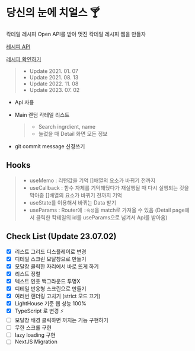 # 당신의 눈에 치얼스 🍸

칵테일 레시피 Open API를 받아 멋진 칵테일 레시피 웹을 만들자

[레시피 API](https://www.thecocktaildb.com/api.php)

[레시피 확인하기](https://eunjin0212.github.io/React-CocktailRecipe/)

> - Update 2021. 01. 07
> - Update 2021. 08. 13
> - Update 2022. 11. 08
> - Update 2023. 07. 02

- Api 사용
- Main 랜덤 칵테일 리스트

  > - Search ingrdient, name
  > - 눌렀을 때 Detail 화면 모든 정보

- git commit message 신경쓰기

## Hooks

> - useMemo : 리턴값을 기억 []배열의 요소가 바뀌기 전까지
> - useCallback : 함수 자체를 기억해뒀다가 재실행될 때 다시 실행되는 것을 막아줌 []배열의 요소가 바뀌기 전까지 기억
> - useState를 이용해서 바뀌는 Data 받기
> - useParams : Router에 `:속성`을 match로 가져올 수 있음 (Detail page에서 클릭한 칵테일의 id를 useParams으로 넘겨서 Api를 받아옴)

## Check List (Update 23.07.02)

- [x] 리스트 그리드 디스플레이로 변경
- [x] 디테일 스크린 모달창으로 만들기
- [x] 모달창 클릭한 자리에서 바로 뜨게 하기
- [x] 리스트 정렬
- [x] 텍스트 인풋 백그라운드 투명X
- [x] 디테일 반응형 스크린으로 만들기
- [x] 여러번 랜더링 고치기 (strict 모드 끄기)
- [x] LightHouse 기준 웹 성능 100%
- [x] TypeScript 로 변경 ⚡
- [ ] 모달창 배경 클릭하면 꺼지는 기능 구현하기
- [ ] 무한 스크롤 구현
- [ ] lazy loading 구현
- [ ] NextJS Migration
<!--
## Git Commit Message

### FIX

- Fix A in B : B의 A를 수정
- Fix A which B, Fix A that B : B절인 A를 수정
- Fix A to B, Fix A to be B : B를 위해 A를 수정
- Fix A so that B : A를 수정해서 B가 됨
- Fix A where B : B처럼 발생하는 A를 수정
- Fix A when B : B일 때 발생하는 A를 수정

### ADD

- Add A for B : B를 위해 A를 추가
- Add A to B : B에 A를 추가

### REMOVE

- Remove A : A를 삭제
- Remove A from B : B에서 A를 삭제

### USE

- Use A : A를 사용
- Use A for B : B에 A를 사용
- Use A to B : B가 되도록 A를 사용
- Use A in B : B에서 A를 사용
- Use A instead of B : B 대신 A를 사용

### REFACTOR

- Refactor A : A를 전면 수정

### SIMPLIFY

- Simplify A : A를 단순화

### UPDATE

- Update A to B : A를 B로 업데이트, A를 B하기 위해 업데이트

### IMPROVE

- Improve A : A를 향상

### MAKE

- Make A B : A를 B하게 만듬

### IMPLEMENT

- Implement A : A를 구현
- Implement A to B : B를 위해 A를 구현

### REVISE

- Revise A : A 문서를 개정

### CORRECT

- Correct A : A를 고침

### ENSURE

- Ensure A : A가 확실히 보장 되도록 수정

### PREVENT

- Prevent A : A하지 못하게 막음
- Prevent A from B : A를 B하지 못하게 막음

### AVOID

- Avoid A : A를 회피
- Avoid A if B, Avoid A when B : B인 상황에서 A를 회피

### MOVE

- Move A to B, Move A into B : A를 B로 옮김

### RENAME

- Rename A to B : A를 B로 이름 변경

### ALLOW

- Allow A to B : A가 B를 할 수 있도록 허용

### VERIFY

- Verify A : A를 검증함

### SET

- Set A to B : A를 B로 설정

### PASS

- Pass A to B : A를 B로 넘김
-->
